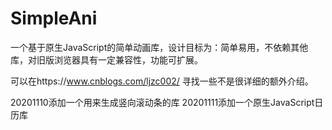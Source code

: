 # SimpleAni
一个基于原生JavaScript的简单动画库，设计目标为：简单易用，不依赖其他库，对旧版浏览器具有一定兼容性，功能可扩展。

可以在https://www.cnblogs.com/ljzc002/ 寻找一些不是很详细的额外介绍。

20201110添加一个用来生成竖向滚动条的库
20201111添加一个原生JavaScript日历库
